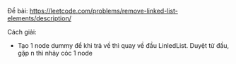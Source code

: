Đề bài:
https://leetcode.com/problems/remove-linked-list-elements/description/

Cách giải:

- Tạo 1 node dummy để khi trả về thì quay về đầu LinledList. Duyệt từ đầu, gặp n thì nhảy cóc 1 node